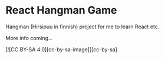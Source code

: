 # React Hangman Game
Hangman (Hirsipuu in finnish) project for me to learn React etc.

More info coming...

[![CC BY-SA 4.0][cc-by-sa-image]][cc-by-sa]